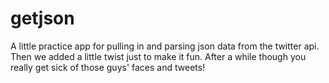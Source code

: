 getjson
=======

A little practice app for pulling in and parsing json data from the twitter api.
Then we added a little twist just to make it fun.
After a while though you really get sick of those guys' faces and tweets!
